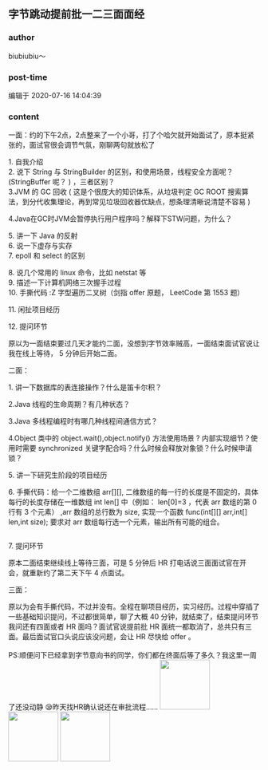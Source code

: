 ## 字节跳动提前批一二三面面经
### author 
biubiubiu～
### post-time 

编辑于  2020-07-16 14:04:39
### content 
<div class="post-topic-des nc-post-content">
 <div>
  一面：约的下午2点，2点整来了一个小哥，打了个哈欠就开始面试了，原本挺紧张的，面试官很会调节气氛，刚聊两句就放松了
 </div>
 <p>
  <span>
  </span>
 </p>
 <p>
  <span>
   1.
  </span>
  自我介绍
  <span>
   <br/>
   2.
  </span>
  说下
  <span>
   String
  </span>
  与
  <span>
   StringBuilder
  </span>
  的区别，和使用场景，线程安全方面呢？
  <span>
   (StringBuffer
  </span>
  呢？
  <span>
   )
  </span>
  ，三者区别？
  <span>
   <br/>
   3.JVM
  </span>
  的
  <span>
   GC
  </span>
  回收
  <span>
   (
  </span>
  这是个很庞大的知识体系，从垃圾判定
  <span>
   GC ROOT
  </span>
  搜索算法，到分代收集理论，再到常见垃圾回收器优缺点，想条理清晰说清楚不容易
  <span>
   )
  </span>
 </p>
 <p>
  4.Java在GC时JVM会暂停执行用户程序吗？解释下STW问题，为什么？
 </p>
 <p>
  <span>
   5.
  </span>
  讲一下
  <span>
   Java
  </span>
  的反射
  <span>
   <br/>
   6.
  </span>
  说一下虚存与实存
  <span>
   <br/>
   7. epoll
  </span>
  和
  <span>
   select
  </span>
  的区别
  <span>
  </span>
 </p>
 <p>
  <span>
   8.
  </span>
  说几个常用的
  <span>
   linux
  </span>
  命令，比如
  <span>
   netstat
  </span>
  等
  <span>
   <br/>
   9.
  </span>
  描述一下计算机网络三次握手过程
  <span>
   <br/>
   10.
  </span>
  手撕代码
  <span>
   :Z
  </span>
  字型遍历二叉树（剑指
  <span>
   offer
  </span>
  原题，
  <span>
   LeetCode
  </span>
  第
  <span>
   1553
  </span>
  题）
  <span>
  </span>
 </p>
 <p>
  <span>
   11.
  </span>
  闲扯项目经历
  <span>
  </span>
 </p>
 <p>
  <span>
   12.
  </span>
  提问环节
  <span>
  </span>
 </p>
 <p>
  <span>
  </span>
 </p>
 <p>
  原以为一面结束要过几天才能约二面，没想到字节效率贼高，一面结束面试官说让我在线上等待，
  <span>
   5
  </span>
  分钟后开始二面。
  <span>
  </span>
 </p>
 <p>
  二面：
  <span>
  </span>
 </p>
 <p>
  <span>
   1.
  </span>
  讲一下数据库的表连接操作？什么是笛卡尔积？
  <span>
  </span>
 </p>
 <p>
  <span>
   2.Java
  </span>
  线程的生命周期？有几种状态？
  <span>
  </span>
 </p>
 <p>
  <span>
   3.Java
  </span>
  多线程编程时有哪几种线程间通信方式？
  <span>
  </span>
 </p>
 <p>
  <span>
   4.Object
  </span>
  类中的
  <span>
   object.wait(),object.notify()
  </span>
  方法使用场景
  <span>
   ?
  </span>
  内部实现细节？使用时需要
  <span>
   synchronized
  </span>
  关键字配合吗？什么时候会释放对象锁？什么时候申请锁？
  <span>
  </span>
 </p>
 <p>
  <span>
   5.
  </span>
  讲一下研究生阶段的项目经历
  <span>
  </span>
 </p>
 <p>
  <span>
   6.
  </span>
  手撕代码：给一个二维数组
  <span>
   arr[][],
  </span>
  二维数组的每一行的长度是不固定的，具体每行的长度存储在一维数组
  <span>
   int len[]
  </span>
  中（例如：
  <span>
   len[0]=3
  </span>
  ，代表
  <span>
   arr
  </span>
  数组的第
  <span>
   0
  </span>
  行有
  <span>
   3
  </span>
  个元素）
  <span>
   ,arr
  </span>
  数组的总行数为
  <span>
   size,
  </span>
  实现一个函数
  <span>
   func(int[][] arr,int[] len,int size);
  </span>
  要求对
  <span>
   arr
  </span>
  数组每行选一个元素，输出所有可能的组合。
  <span>
  </span>
 </p>
 <p>
  <img alt="" src="https://uploadfiles.nowcoder.com/images/20200715/9162273_1594807493856_944F97C1420E8556F40A91D39C22999B"/>
 </p>
 <p>
  <span>
   7.
  </span>
  提问环节
  <span>
  </span>
 </p>
 <p>
  <span>
  </span>
 </p>
 <p>
  原本二面结束继续线上等待三面，可是
  <span>
   5
  </span>
  分钟后
  <span>
   HR
  </span>
  打电话说三面面试官在开会，就重新约了第二天下午
  <span>
   4
  </span>
  点面试。
  <span>
  </span>
 </p>
 <p>
  <span>
  </span>
 </p>
 <p>
  三面：
  <span>
  </span>
 </p>
 <div>
  原以为会有手撕代码，不过并没有。全程在聊项目经历，实习经历。过程中穿插了一些基础知识提问，不过都很简单，聊了大概
  <span>
   40
  </span>
  分钟，就结束了，结束提问环节我问还有四面或者
  <span>
   HR
  </span>
  面吗？面试官说提前批
  <span>
   HR
  </span>
  面统一都取消了，总共只有三面。最后面试官口头说应该没问题，会让
  <span>
   HR
  </span>
  尽快给
  <span>
   offer
  </span>
  。
 </div>
 <div>
  <br/>
 </div>
 <div>
  PS:顺便问下已经拿到字节意向书的同学，你们都在终面后等了多久？我这里一周了还没动静
  <span>
   😪昨天找HR确认说还在审批流程......
   <img data-card-emoji="[明天发offer]" height="100px" src="https://uploadfiles.nowcoder.com/images/20191018/63_1571399653252_C9BACA3CDA1C39194C04FE2170C3DA65" width="100px"/>
   <img data-card-emoji="[大厂offer]" height="100px" src="https://uploadfiles.nowcoder.com/images/20191018/63_1571399099182_C00B57557743E709B8B96933432E0DFA" width="100px"/>
   <img data-card-emoji="[超越保佑]" height="100px" src="https://uploadfiles.nowcoder.com/images/20191018/63_1571399128996_A969AAAB995E4AADDBFE5FC3781FA63B" width="100px"/>
  </span>
 </div>
 <div>
  <br/>
 </div>
 <p>
  <span>
  </span>
 </p>
</div>
